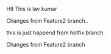 HII 
This is lav kumar

Changes from Feature2 branch..



this is just happend from hotfix branch.

Changes from Feature2 branch
